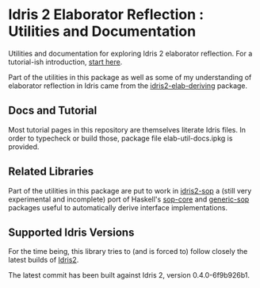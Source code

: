 # Idris 2 Elaborator Reflection : Utilities and Documentation

Utilities and documentation for exploring Idris 2 elaborator reflection.
For a tutorial-ish introduction, [start here](/src/Doc/Index.md).

Part of the utilities in this package as well as some of my understanding
of elaborator reflection in Idris came from
the [idris2-elab-deriving](https://github.com/MarcelineVQ/idris2-elab-deriving)
package.

## Docs and Tutorial

Most tutorial pages in this repository are themselves literate Idris files.
In order to typecheck or build those, package file elab-util-docs.ipkg
is provided.

## Related Libraries

Part of the utilities in this package are put to work in
[idris2-sop](https://github.com/stefan-hoeck/idris2-sop)
a (still very experimental and incomplete) port of Haskell's
[sop-core](https://hackage.haskell.org/package/sop-core) and
[generic-sop](https://hackage.haskell.org/package/generics-sop)
packages useful to automatically derive interface implementations.

## Supported Idris Versions
For the time being, this library tries to (and is forced to) follow closely the
latest builds of [Idris2](https://github.com/idris-lang/Idris2).

The latest commit has been built against Idris 2, version 0.4.0-6f9b926b1.
